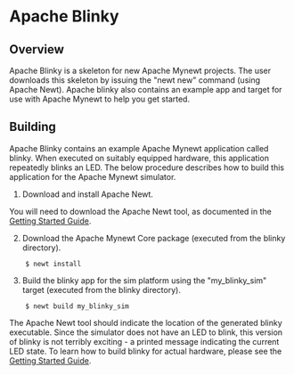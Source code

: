 <!--
#
# Licensed to the Apache Software Foundation (ASF) under one
# or more contributor license agreements.  See the NOTICE file
# distributed with this work for additional information
# regarding copyright ownership.  The ASF licenses this file
# to you under the Apache License, Version 2.0 (the
# "License"); you may not use this file except in compliance
# with the License.  You may obtain a copy of the License at
#
# http://www.apache.org/licenses/LICENSE-2.0
#
# Unless required by applicable law or agreed to in writing,
# software distributed under the License is distributed on an
# "AS IS" BASIS, WITHOUT WARRANTIES OR CONDITIONS OF ANY
#  KIND, either express or implied.  See the License for the
# specific language governing permissions and limitations
# under the License.
#
-->

# Apache Blinky

## Overview

Apache Blinky is a skeleton for new Apache Mynewt projects.  The user downloads
this skeleton by issuing the "newt new" command (using Apache Newt).  Apache
blinky also contains an example app and target for use with Apache Mynewt to
help you get started.

## Building

Apache Blinky contains an example Apache Mynewt application called blinky.
When executed on suitably equipped hardware, this application repeatedly blinks
an LED.  The below procedure describes how to build this application for the
Apache Mynewt simulator.

1. Download and install Apache Newt.

You will need to download the Apache Newt tool, as documented in the [Getting Started Guide](https://mynewt.apache.org/latest/get_started/index.html).

2. Download the Apache Mynewt Core package (executed from the blinky directory).

```no-highlight
    $ newt install
```

3. Build the blinky app for the sim platform using the "my_blinky_sim" target
(executed from the blinky directory).

```no-highlight
    $ newt build my_blinky_sim
```

The Apache Newt tool should indicate the location of the generated blinky
executable.  Since the simulator does not have an LED to blink, this version of
blinky is not terribly exciting - a printed message indicating the current LED
state.  To learn how to build blinky for actual hardware, please see the
[Getting Started Guide](https://mynewt.apache.org/latest/get_started/index.html).
